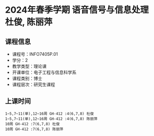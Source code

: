 # 2024年春季学期 语音信号与信息处理 杜俊, 陈丽萍






## 课程信息

- 课程号：INFO7405P.01
- 学分：2
- 教学类型：理论课
- 开课单位：电子工程与信息科学系
- 课程类别：博士
- 课程层次：研究生课程

## 上课时间

```
1~5,7~11(单),12~16周 GH-412 :4(6,7,8) 杜俊
1~5,7~11(单),12~16周 GH-412 :4(6,7,8) 陈丽萍
10周 GH-412 :7(6,7,8) 杜俊
10周 GH-412 :7(6,7,8) 陈丽萍
```


